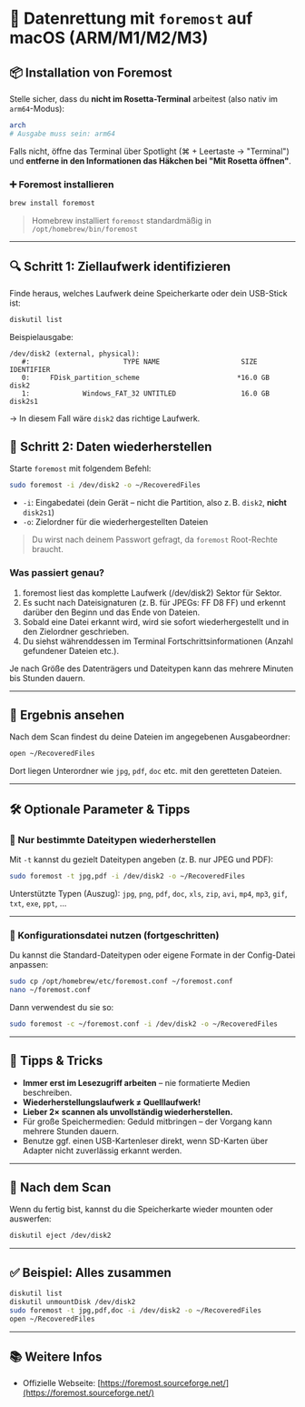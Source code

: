 # 🧰 Datenrettung mit `foremost` auf macOS (ARM/M1/M2/M3)

## 📦 Installation von Foremost

Stelle sicher, dass du **nicht im Rosetta-Terminal** arbeitest (also nativ im `arm64`-Modus):

```bash
arch
# Ausgabe muss sein: arm64
```

Falls nicht, öffne das Terminal über Spotlight (⌘ + Leertaste → "Terminal") und **entferne in den Informationen das Häkchen bei "Mit Rosetta öffnen"**.

### ➕ Foremost installieren

```bash
brew install foremost
```

> Homebrew installiert `foremost` standardmäßig in `/opt/homebrew/bin/foremost`

---

## 🔍 Schritt 1: Ziellaufwerk identifizieren

Finde heraus, welches Laufwerk deine Speicherkarte oder dein USB-Stick ist:

```bash
diskutil list
```

Beispielausgabe:

```
/dev/disk2 (external, physical):
   #:                       TYPE NAME                    SIZE       IDENTIFIER
   0:     FDisk_partition_scheme                        *16.0 GB    disk2
   1:             Windows_FAT_32 UNTITLED                16.0 GB    disk2s1
```

→ In diesem Fall wäre `disk2` das richtige Laufwerk.


## 🚀 Schritt 2: Daten wiederherstellen

Starte `foremost` mit folgendem Befehl:

```bash
sudo foremost -i /dev/disk2 -o ~/RecoveredFiles
```

- `-i`: Eingabedatei (dein Gerät – nicht die Partition, also z. B. `disk2`, **nicht** `disk2s1`)
- `-o`: Zielordner für die wiederhergestellten Dateien

> Du wirst nach deinem Passwort gefragt, da `foremost` Root-Rechte braucht.

### Was passiert genau?
1.	foremost liest das komplette Laufwerk (/dev/disk2) Sektor für Sektor.
2.	Es sucht nach Dateisignaturen (z. B. für JPEGs: FF D8 FF) und erkennt darüber den Beginn und das Ende von Dateien.
3.	Sobald eine Datei erkannt wird, wird sie sofort wiederhergestellt und in den Zielordner geschrieben.
4.	Du siehst währenddessen im Terminal Fortschrittsinformationen (Anzahl gefundener Dateien etc.).
 
Je nach Größe des Datenträgers und Dateitypen kann das mehrere Minuten bis Stunden dauern.

---

## 📁 Ergebnis ansehen

Nach dem Scan findest du deine Dateien im angegebenen Ausgabeordner:

```bash
open ~/RecoveredFiles
```

Dort liegen Unterordner wie `jpg`, `pdf`, `doc` etc. mit den geretteten Dateien.

---

## 🛠️ Optionale Parameter & Tipps

### 🔧 Nur bestimmte Dateitypen wiederherstellen

Mit `-t` kannst du gezielt Dateitypen angeben (z. B. nur JPEG und PDF):

```bash
sudo foremost -t jpg,pdf -i /dev/disk2 -o ~/RecoveredFiles
```

Unterstützte Typen (Auszug): `jpg`, `png`, `pdf`, `doc`, `xls`, `zip`, `avi`, `mp4`, `mp3`, `gif`, `txt`, `exe`, `ppt`, ...

---

### 🔧 Konfigurationsdatei nutzen (fortgeschritten)

Du kannst die Standard-Dateitypen oder eigene Formate in der Config-Datei anpassen:

```bash
sudo cp /opt/homebrew/etc/foremost.conf ~/foremost.conf
nano ~/foremost.conf
```

Dann verwendest du sie so:

```bash
sudo foremost -c ~/foremost.conf -i /dev/disk2 -o ~/RecoveredFiles
```

---

## 🧠 Tipps & Tricks

- **Immer erst im Lesezugriff arbeiten** – nie formatierte Medien beschreiben.
- **Wiederherstellungslaufwerk ≠ Quelllaufwerk!**
- **Lieber 2× scannen als unvollständig wiederherstellen.**
- Für große Speichermedien: Geduld mitbringen – der Vorgang kann mehrere Stunden dauern.
- Benutze ggf. einen USB-Kartenleser direkt, wenn SD-Karten über Adapter nicht zuverlässig erkannt werden.

---

## 🧹 Nach dem Scan

Wenn du fertig bist, kannst du die Speicherkarte wieder mounten oder auswerfen:

```bash
diskutil eject /dev/disk2
```

---

## ✅ Beispiel: Alles zusammen

```bash
diskutil list
diskutil unmountDisk /dev/disk2
sudo foremost -t jpg,pdf,doc -i /dev/disk2 -o ~/RecoveredFiles
open ~/RecoveredFiles
```

---

## 📚 Weitere Infos

- Offizielle Webseite: [https://foremost.sourceforge.net/](https://foremost.sourceforge.net/)
